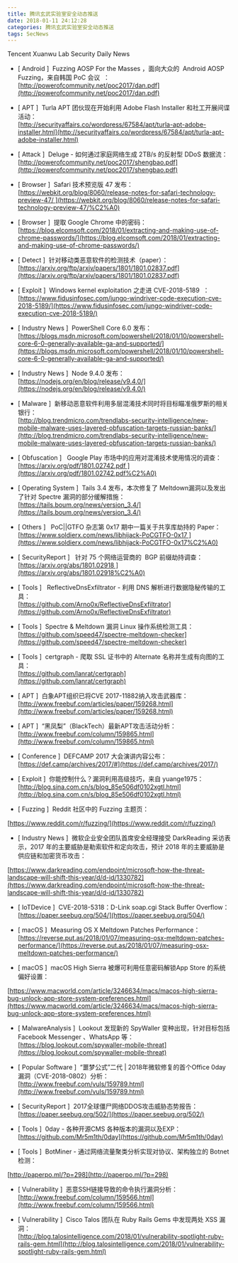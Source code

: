 ```yaml
---
title: 腾讯玄武实验室安全动态推送
date: 2018-01-11 24:12:28
categories: 腾讯玄武实验室安全动态推送
tags: SecNews
---
```


Tencent Xuanwu Lab Security Daily News  
* [ Android ]  Fuzzing AOSP For the Masses ，面向大众的  Android AOSP Fuzzing，来自韩国 PoC 会议  ：   
[http://powerofcommunity.net/poc2017/dan.pdf](http://powerofcommunity.net/poc2017/dan.pdf)  

* [ APT ]  Turla APT 团伙现在开始利用 Adobe Flash Installer 和社工开展间谍活动：   
[http://securityaffairs.co/wordpress/67584/apt/turla-apt-adobe-installer.html](http://securityaffairs.co/wordpress/67584/apt/turla-apt-adobe-installer.html)  

* [ Attack ]  Deluge - 如何通过家庭网络生成 2TB/s 的反射型 DDoS 数据流：   
[http://powerofcommunity.net/poc2017/shengbao.pdf](http://powerofcommunity.net/poc2017/shengbao.pdf)  

* [ Browser ]  Safari 技术预览版 47 发布：   
[https://webkit.org/blog/8060/release-notes-for-safari-technology-preview-47/ ](https://webkit.org/blog/8060/release-notes-for-safari-technology-preview-47/%C2%A0)  

* [ Browser ]  提取 Google Chrome 中的密码：   
[https://blog.elcomsoft.com/2018/01/extracting-and-making-use-of-chrome-passwords/](https://blog.elcomsoft.com/2018/01/extracting-and-making-use-of-chrome-passwords/)  

* [ Detect ]  针对移动类恶意软件的检测技术（paper）：   
[https://arxiv.org/ftp/arxiv/papers/1801/1801.02837.pdf](https://arxiv.org/ftp/arxiv/papers/1801/1801.02837.pdf)  

* [ Exploit ]  Windows kernel exploitation 之走进 CVE-2018-5189  ：   
[https://www.fidusinfosec.com/jungo-windriver-code-execution-cve-2018-5189/](https://www.fidusinfosec.com/jungo-windriver-code-execution-cve-2018-5189/)  

* [ Industry News ]  PowerShell Core 6.0 发布：   
[https://blogs.msdn.microsoft.com/powershell/2018/01/10/powershell-core-6-0-generally-available-ga-and-supported/](https://blogs.msdn.microsoft.com/powershell/2018/01/10/powershell-core-6-0-generally-available-ga-and-supported/)  

* [ Industry News ]  Node 9.4.0 发布：    
[https://nodejs.org/en/blog/release/v9.4.0/](https://nodejs.org/en/blog/release/v9.4.0/)  

* [ Malware ]  新移动恶意软件利用多层混淆技术同时将目标瞄准俄罗斯的相关银行：   
[http://blog.trendmicro.com/trendlabs-security-intelligence/new-mobile-malware-uses-layered-obfuscation-targets-russian-banks/](http://blog.trendmicro.com/trendlabs-security-intelligence/new-mobile-malware-uses-layered-obfuscation-targets-russian-banks/)  

* [ Obfuscation ]   Google Play 市场中的应用对混淆技术使用情况的调查：   
[https://arxiv.org/pdf/1801.02742.pdf ](https://arxiv.org/pdf/1801.02742.pdf%C2%A0)  

* [ Operating System ]  Tails 3.4 发布，本次修复了 Meltdown漏洞以及发出了针对 Spectre 漏洞的部分缓解措施：   
[https://tails.boum.org/news/version_3.4/](https://tails.boum.org/news/version_3.4/)  

* [ Others ]   PoC||GTFO 杂志第 0x17 期中一篇关于共享库劫持的 Paper：   
[https://www.soldierx.com/news/libhijack-PoCGTFO-0x17 ](https://www.soldierx.com/news/libhijack-PoCGTFO-0x17%C2%A0)  

* [ SecurityReport ]   针对 75 个网络运营商的  BGP 前缀劫持调查：   
[https://arxiv.org/abs/1801.02918 ](https://arxiv.org/abs/1801.02918%C2%A0)  

* [ Tools ]   ReflectiveDnsExfiltrator - 利用 DNS 解析进行数据隐秘传输的工具：   
[https://github.com/Arno0x/ReflectiveDnsExfiltrator](https://github.com/Arno0x/ReflectiveDnsExfiltrator)  

* [ Tools ]  Spectre &amp; Meltdown 漏洞 Linux 操作系统检测工具：   
[https://github.com/speed47/spectre-meltdown-checker](https://github.com/speed47/spectre-meltdown-checker)  

* [ Tools ]  certgraph - 爬取 SSL 证书中的 Alternate 名称并生成有向图的工具：   
[https://github.com/lanrat/certgraph](https://github.com/lanrat/certgraph)  

* [ APT ]  白象APT组织已将CVE 2017-11882纳入攻击武器库： 
[http://www.freebuf.com/articles/paper/159268.html](http://www.freebuf.com/articles/paper/159268.html)  

* [ APT ]  “黑凤梨”（BlackTech）最新APT攻击活动分析： 
[http://www.freebuf.com/column/159865.html](http://www.freebuf.com/column/159865.html)  

* [ Conference ]  DEFCAMP 2017 大会演讲内容公布：  
[https://def.camp/archives/2017/#](https://def.camp/archives/2017/)  

* [ Exploit ]  你能控制什么？漏洞利用高级技巧，来自 yuange1975： 
[http://blog.sina.com.cn/s/blog_85e506df0102xgtl.html](http://blog.sina.com.cn/s/blog_85e506df0102xgtl.html)  

* [ Fuzzing ]  Reddit 社区中的 Fuzzing 主题页： 

[https://www.reddit.com/r/fuzzing/](https://www.reddit.com/r/fuzzing/)  

* [ Industry News ]  微软企业安全团队首席安全经理接受 DarkReading 采访表示，2017 年的主要威胁是勒索软件和定向攻击，预计 2018 年的主要威胁是供应链和加密货币攻击： 

[https://www.darkreading.com/endpoint/microsoft-how-the-threat-landscape-will-shift-this-year/d/d-id/1330782](https://www.darkreading.com/endpoint/microsoft-how-the-threat-landscape-will-shift-this-year/d/d-id/1330782)  

* [ IoTDevice ]  CVE-2018-5318：D-Link soap.cgi Stack Buffer Overflow： 
[https://paper.seebug.org/504/](https://paper.seebug.org/504/)  

* [ macOS ]  Measuring OS X Meltdown Patches Performance： 
[https://reverse.put.as/2018/01/07/measuring-osx-meltdown-patches-performance/](https://reverse.put.as/2018/01/07/measuring-osx-meltdown-patches-performance/)  

* [ macOS ]  macOS High Sierra 被爆可利用任意密码解锁App Store 的系统偏好设置：
 
[https://www.macworld.com/article/3246634/macs/macos-high-sierra-bug-unlock-app-store-system-preferences.html](https://www.macworld.com/article/3246634/macs/macos-high-sierra-bug-unlock-app-store-system-preferences.html)  

* [ MalwareAnalysis ]  Lookout 发现新的 SpyWaller 变种出现，针对目标包括Facebook Messenger 、WhatsApp 等： 
[https://blog.lookout.com/spywaller-mobile-threat](https://blog.lookout.com/spywaller-mobile-threat)  

* [ Popular Software ]  “噩梦公式”二代 | 2018年微软修复的首个Office 0day漏洞（CVE-2018-0802）分析： 
[http://www.freebuf.com/vuls/159789.html](http://www.freebuf.com/vuls/159789.html)  

* [ SecurityReport ]  2017全球僵尸网络DDOS攻击威胁态势报告： 
[https://paper.seebug.org/502/](https://paper.seebug.org/502/)  

* [ Tools ]  0day - 各种开源CMS 各种版本的漏洞以及EXP： 
[https://github.com/Mr5m1th/0day](https://github.com/Mr5m1th/0day)  

* [ Tools ]  BotMiner - 通过网络流量聚类分析实现对协议、架构独立的 Botnet 检测： 

[http://paperpo.ml/?p=298](http://paperpo.ml/?p=298)  

* [ Vulnerability ]  恶意SSH链接导致的命令执行漏洞分析： 
[http://www.freebuf.com/column/159566.html](http://www.freebuf.com/column/159566.html)  

* [ Vulnerability ]  Cisco Talos 团队在 Ruby Rails Gems 中发现两处 XSS 漏洞：  
[http://blog.talosintelligence.com/2018/01/vulnerability-spotlight-ruby-rails-gem.html](http://blog.talosintelligence.com/2018/01/vulnerability-spotlight-ruby-rails-gem.html)  

